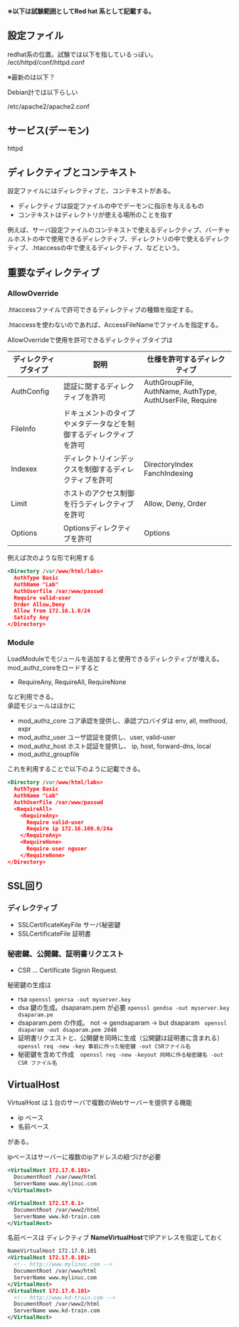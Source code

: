 <b>※以下は試験範囲としてRed hat 系として記載する。</b>

## 設定ファイル

redhat系の位置。試験では以下を指しているっぽい。
/ect/httpd/conf/httpd.conf

※最新のは以下？

Debian計では以下らしい

/etc/apache2/apache2.conf

## サービス(デーモン)

httpd

## ディレクティブとコンテキスト

設定ファイルにはディレクティブと、コンテキストがある。

- ディレクティブは設定ファイルの中でデーモンに指示を与えるもの
- コンテキストはディレクトリが使える場所のことを指す

例えば、サーバ設定ファイルのコンテキストで使えるディレクティブ、バーチャルホストの中で使用できるディレクティブ、ディレクトリの中で使えるディレクティブ、.htaccessの中で使えるディレクティブ、などという。

## 重要なディレクティブ

### AllowOverride

.htaccessファイルで許可できるディレクティブの種類を指定する。

.htaccessを使わないのであれば、AccessFileNameでファイルを指定する。

AllowOverrideで使用を許可できるディレクティブタイプは

|ディレクティブタイプ|説明| 仕様を許可するディレクティブ |
|---|---|---|
| AuthConfig|認証に関するディレクティブを許可| AuthGroupFile, AuthName, AuthType, AuthUserFile, Require|
|FileInfo| ドキュメントのタイプやメタデータなどを制御するディレクティブを許可||
|Indexex| ディレクトリインデックスを制御するディレクティブを許可| DirectoryIndex FanchIndexing|
| Limit| ホストのアクセス制御を行うディレクティブを許可| Allow, Deny, Order|
| Options| Optionsディレクティブを許可|Options|

例えば次のような形で利用する

```xml
<Directory /var/www/html/labs>
  AuthType Basic
  AuthName "Lab"
  AuthUserfile /var/www/passwd
  Require valid-user
  Order Allow,Deny
  Allow from 172.16.1.0/24
  Satisfy Any
</Directory>
```

### Module

LoadModuleでモジュールを追加すると使用できるディレクティブが増える。  
mod_authz_coreをロードすると

- RequireAny, RequireAll, RequireNone

など利用できる。  
承認モジュールはほかに

- mod_authz_core コア承認を提供し、承認プロバイダは env, all, methood, expr
- mod_authz_user ユーザ認証を提供し、user, valid-user
- mod_authz_host ホスト認証を提供し、 ip, host, forward-dns, local
- mod_authz_groupfile

これを利用することで以下のように記載できる。

```xml
<Directory /var/www/html/labs>
  AuthType Basic
  AuthName "Lab"
  AuthUserFile /var/www/passwd
  <RequireAll>
    <RequireAny>
      Require valid-user
      Require ip 172.16.100.0/24a
    </RequireAny>
    <RequireNone>
      Require user nguser
    </RequireNone>
</Directory>
```

## SSL回り

### ディレクティブ

- SSLCertificateKeyFile サーバ秘密鍵
- SSLCertificateFile 証明書

### 秘密鍵、公開鍵、証明書リクエスト

- CSR ... Certificate Signin Request.

秘密鍵の生成は 

- rsa ``` openssl genrsa -out myserver.key ```
- dsa 鍵の生成。dsaparam.pem が必要 ``` openssl gendsa -out myserver.key dsaparam.pe ```
- dsaparam.pem の作成。 not -> gendsaparam -> but dsaparam ``` openssl dsaparam -out dsaparam.pem 2048```
- 証明書リクエストと、公開鍵を同時に生成（公開鍵は証明書に含まれる）``` openssl req -new -key 事前に作った秘密鍵 -out CSRファイル名 ```
- 秘密鍵を含めて作成　```openssl req -new -keyout 同時に作る秘密鍵名 -out CSR ファイル名```


## VirtualHost

VirtualHost は１台のサーバで複数のWebサーバーを提供する機能

- ip ベース
- 名前ベース

がある。

ipベースはサーバーに複数のipアドレスの紐づけが必要

```xml
<VirtualHost 172.17.0.101>
  DocumentRoot /var/www/html
  ServerName www.mylinuc.com
</VirtualHost>

<VirtualHost 172.17.0.1>
  DocumentRoot /var/www2/html
  ServerName www.kd-train.com
</VirtualHost>
```

名前ベースは ディレクティブ <b>NameVirtualHost</b>でIPアドレスを指定しておく  

```xml
NameVirtualHost 172.17.0.101
<VirtualHost 172.17.0.101>
  <!-- http://www.mylinuc.com -->
  DocumentRoot /var/www/html
  ServerName www.mylinuc.com
</VirtualHost>
<VirtualHost 172.17.0.101>
  <!-- http://www.kd-train.com -->
  DocumentRoot /var/www2/html
  ServerName www.kd-train.com
</VirtualHost>

```